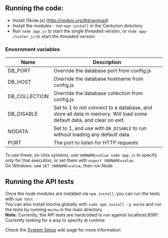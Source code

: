 ## Running the code:
* Install [Node.js] (http://nodejs.org/#download)
* Install the modules - run `npm install` in the Centurion directory
* Run `node app.js` to start the single threaded version, or `node app-cluster.js` to start the threaded version

### Envornment variables

| Name | Description |
|------|-------------|
| DB_PORT | Override the database port from config.js |
| DB_HOST | Override the database hostname from config.js |
| DB_COLLECTION | Override the database collection from config.js |
| DB_DISABLE | Set to 1 to not connect to a database, and store all data in memory. Will load some default data, and clear on exit. |
| NODATA | Set to 1, and use with `DB_DISABLE` to run without loading any default data. |
| PORT | The port to listen for HTTP requests |

To use these, on Unix systems, use `VARNAME=value node app.js` to specify only for that execution, or set them with `export VARNAME=value`.  
On Windows: use `SET VARNAME=value`, then run Node


## Running the API tests
Once the node modules are installed via `npm install`, you can run the tests with `npm test`.  
You can also install mocha globally with `sudo npm install -g mocha` and run the tests by running `mocha` in the main directory  
**Note:** Currently, the API tests are hardcoded to run against localhost:8081. Currently looking for a way to specify at runtime

Check the [System Setup](https://github.com/NextCenturyCorporation/centurion-student-alerting/wiki/System-Setup) wiki page for more information
